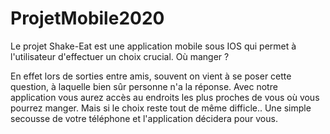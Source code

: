 # ProjetMobile2020

Le projet Shake-Eat est une application mobile sous IOS qui permet à l'utilisateur d'effectuer un choix crucial. Où manger ? 

En effet lors de sorties entre amis, souvent on vient à se poser cette question, à laquelle bien sûr personne n'a la réponse. Avec notre application vous aurez accès au endroits les plus proches de vous où vous pourrez manger.
Mais si le choix reste tout de même difficle.. Une simple secousse de votre téléphone et l'application décidera pour vous.
